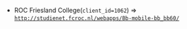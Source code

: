  - ROC Friesland College(`client_id=1062`) => [`http://studienet.fcroc.nl/webapps/Bb-mobile-bb_bb60/`](http://studienet.fcroc.nl/webapps/Bb-mobile-bb_bb60/)
